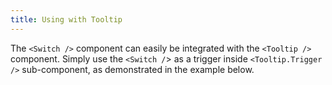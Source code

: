 ```yaml
---
title: Using with Tooltip
---
```


The `<Switch />` component can easily be integrated with the `<Tooltip />` component. Simply use the `<Switch /`> as a trigger inside `<Tooltip.Trigger />` sub-component, as demonstrated in the example below.
